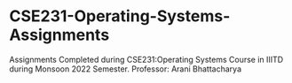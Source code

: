 # CSE231-Operating-Systems-Assignments
Assignments Completed during CSE231:Operating Systems Course in IIITD during Monsoon 2022 Semester. Professor: Arani Bhattacharya
